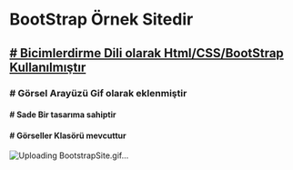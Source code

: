 # BootStrap Örnek Sitedir
<h2> <u> # Bicimlerdirme Dili olarak  Html/CSS/BootStrap Kullanılmıştır</h2> </u>
<h3> # Görsel Arayüzü  Gif olarak eklenmiştir</h3> 
<h4> # Sade Bir tasarıma sahiptir</h4>
<h4> # Görseller Klasörü mevcuttur </h4> 



![Uploading BootstrapSite.gif…]()

